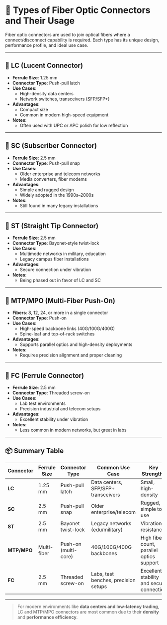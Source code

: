# 🧩 Types of Fiber Optic Connectors and Their Usage

Fiber optic connectors are used to join optical fibers where a connect/disconnect capability is required. Each type has its unique design, performance profile, and ideal use case.

---

## 🔹 LC (Lucent Connector)

- **Ferrule Size**: 1.25 mm
- **Connector Type**: Push-pull latch
- **Use Cases**:
  - High-density data centers
  - Network switches, transceivers (SFP/SFP+)
- **Advantages**:
  - Compact size
  - Common in modern high-speed equipment
- **Notes**:
  - Often used with UPC or APC polish for low reflection

---

## 🔹 SC (Subscriber Connector)

- **Ferrule Size**: 2.5 mm
- **Connector Type**: Push-pull snap
- **Use Cases**:
  - Older enterprise and telecom networks
  - Media converters, fiber modems
- **Advantages**:
  - Simple and rugged design
  - Widely adopted in the 1990s–2000s
- **Notes**:
  - Still found in many legacy installations

---

## 🔹 ST (Straight Tip Connector)

- **Ferrule Size**: 2.5 mm
- **Connector Type**: Bayonet-style twist-lock
- **Use Cases**:
  - Multimode networks in military, education
  - Legacy campus fiber installations
- **Advantages**:
  - Secure connection under vibration
- **Notes**:
  - Being phased out in favor of LC and SC

---

## 🔹 MTP/MPO (Multi-Fiber Push-On)

- **Fibers**: 8, 12, 24, or more in a single connector
- **Connector Type**: Push-on
- **Use Cases**:
  - High-speed backbone links (40G/100G/400G)
  - Spine-leaf and top-of-rack switches
- **Advantages**:
  - Supports parallel optics and high-density deployments
- **Notes**:
  - Requires precision alignment and proper cleaning

---

## 🔹 FC (Ferrule Connector)

- **Ferrule Size**: 2.5 mm
- **Connector Type**: Threaded screw-on
- **Use Cases**:
  - Lab test environments
  - Precision industrial and telecom setups
- **Advantages**:
  - Excellent stability under vibration
- **Notes**:
  - Less common in modern networks, but great in labs

---

## 📦 Summary Table

| Connector   | Ferrule Size | Connector Type          | Common Use Case                             | Key Strengths                             |
|-------------|--------------|--------------------------|----------------------------------------------|--------------------------------------------|
| **LC**      | 1.25 mm      | Push-pull latch          | Data centers, SFP/SFP+ transceivers          | Small, high-density                        |
| **SC**      | 2.5 mm       | Push-pull snap           | Older enterprise/telecom                     | Rugged, simple to use                      |
| **ST**      | 2.5 mm       | Bayonet twist-lock       | Legacy networks (edu/military)               | Vibration resistance                       |
| **MTP/MPO** | Multi-fiber  | Push-on (multi-core)     | 40G/100G/400G backbones                      | High fiber count, parallel optics support  |
| **FC**      | 2.5 mm       | Threaded screw-on        | Labs, test benches, precision setups         | Excellent stability and secure connection  |

---

> For modern environments like **data centers and low-latency trading**, LC and MTP/MPO connectors are most common due to their **density** and **performance efficiency**.
